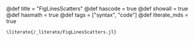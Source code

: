 @def title = "FigLinesScatters"
@def hascode = true
@def showall = true
@def hasmath = true
@def tags = ["syntax", "code"]
@def literate_mds = true

`\literate{/_literate/FigLinesScatters.jl}`
